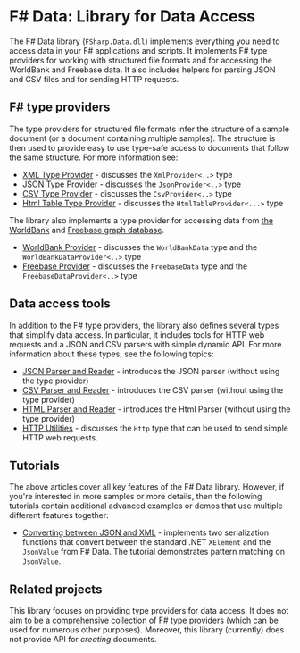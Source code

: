 # F# Data: Library for Data Access

The F# Data library (`FSharp.Data.dll`) implements everything you need to access data 
in your F# applications and scripts. It implements F# type providers for working with 
structured file formats and for accessing the WorldBank and Freebase data. It 
also includes helpers for parsing JSON and CSV files and for sending HTTP requests.

## F# type providers

The type providers for structured file formats infer the structure of a sample 
document (or a document containing multiple samples). The structure is then used
to provide easy to use type-safe access to documents that follow the same structure.
For more information see:

 * [XML Type Provider](library/XmlProvider.html) - discusses the `XmlProvider<..>` type
 * [JSON Type Provider](library/JsonProvider.html) - discusses the `JsonProvider<..>` type
 * [CSV Type Provider](library/CsvProvider.html) - discusses the `CsvProvider<..>` type
 * [Html Table Type Provider](library/HtmlTableProvider.html) - discusses the `HtmlTableProvider<...>` type

The library also implements a type provider for accessing data from 
[the WorldBank](http://data.worldbank.org/) and [Freebase graph database](http://www.freebase.com/).

 * [WorldBank Provider](library/WorldBank.html) - discusses the `WorldBankData` type 
   and the `WorldBankDataProvider<..>` type
 * [Freebase Provider](library/Freebase.html) - discusses the `FreebaseData` type 
   and the `FreebaseDataProvider<..>` type

## Data access tools
 
In addition to the F# type providers, the library also defines several types that 
simplify data access. In particular, it includes tools for HTTP web requests and a 
JSON and CSV parsers with simple dynamic API. For more information about these types, see the 
following topics:

 * [JSON Parser and Reader](library/JsonValue.html) - introduces the JSON parser 
   (without using the type provider)
 * [CSV Parser and Reader](library/CsvFile.html) - introduces the CSV parser 
   (without using the type provider)
 * [HTML Parser and Reader](library/HtmlParser.html) - introduces the Html Parser
   (without using the type provider)
 * [HTTP Utilities](library/Http.html) - discusses the `Http` type that can be used
   to send simple HTTP web requests.

## Tutorials

The above articles cover all key features of the F# Data library. However, if you're interested
in more samples or more details, then the following tutorials contain additional advanced examples 
or demos that use multiple different features together:

 * [Converting between JSON and XML](tutorials/JsonToXml.html) - implements two serialization 
   functions that convert between the standard .NET `XElement` and the `JsonValue` from F# Data.
   The tutorial demonstrates pattern matching on `JsonValue`.

## Related projects

This library focuses on providing type providers for data access.
It does not aim to be a comprehensive collection of F# type 
providers (which can be used for numerous other purposes). Moreover, this library 
(currently) does not provide API for _creating_ documents.
